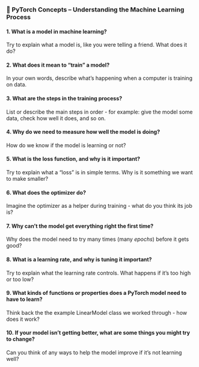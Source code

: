 ### 🧠 PyTorch Concepts – Understanding the Machine Learning Process

#### 1. **What is a model in machine learning?**

Try to explain what a model is, like you were telling a friend. What does it do?

#### 2. **What does it mean to “train” a model?**

In your own words, describe what’s happening when a computer is training on data.

#### 3. **What are the steps in the training process?**

List or describe the main steps in order - for example: give the model some data, check how well it does, and so on.

#### 4. **Why do we need to measure how well the model is doing?**

How do we know if the model is learning or not?

#### 5. **What is the loss function, and why is it important?**

Try to explain what a “loss” is in simple terms. Why is it something we want to make smaller?

#### 6. **What does the optimizer do?**

Imagine the optimizer as a helper during training - what do you think its job is?

#### 7. **Why can’t the model get everything right the first time?**

Why does the model need to try many times (many *epochs*) before it gets good?

#### 8. **What is a learning rate, and why is tuning it important?**

Try to explain what the learning rate controls. What happens if it’s too high or too low?

#### 9. **What kinds of functions or properties does a PyTorch model need to have to learn?**

Think back the the example LinearModel class we worked through - how does it work?

#### 10. **If your model isn’t getting better, what are some things you might try to change?**

Can you think of any ways to help the model improve if it’s not learning well?
